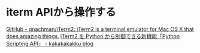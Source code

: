 # iterm APIから操作する
[GitHub - gnachman/iTerm2: iTerm2 is a terminal emulator for Mac OS X that does amazing things.](https://github.com/gnachman/iTerm2)
[iTerm2 を Python から制御できる新機能「Python Scripting API」 - kakakakakku blog](https://kakakakakku.hatenablog.com/entry/2019/08/13/225610)